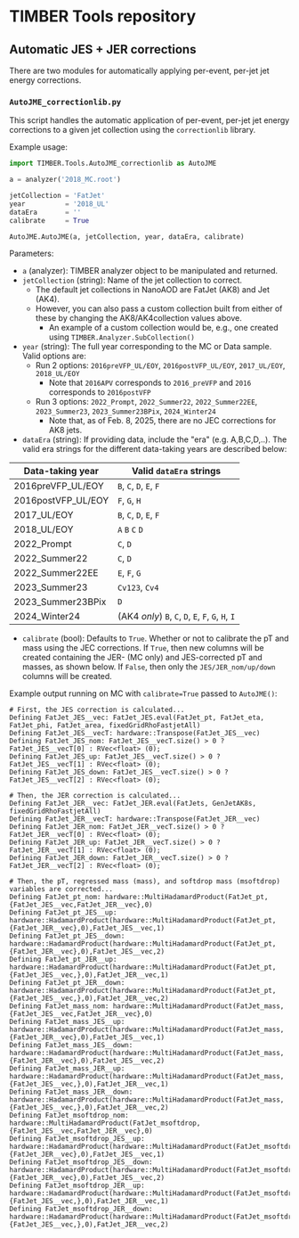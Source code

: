 # TIMBER Tools repository

## Automatic JES + JER corrections

There are two modules for automatically applying per-event, per-jet jet energy corrections.

### `AutoJME_correctionlib.py`

This script handles the automatic application of per-event, per-jet jet energy corrections to a given jet collection using the `correctionlib` library. 

Example usage:
```python
import TIMBER.Tools.AutoJME_correctionlib as AutoJME

a = analyzer('2018_MC.root')

jetCollection = 'FatJet'
year          = '2018_UL'
dataEra       = ''
calibrate     = True

AutoJME.AutoJME(a, jetCollection, year, dataEra, calibrate)
```

Parameters:

* `a` (analyzer): TIMBER analyzer object to be manipulated and returned.
* `jetCollection` (string): Name of the jet collection to correct.
    * The default jet collections in NanoAOD are FatJet (AK8) and Jet (AK4).
    * However, you can also pass a custom collection built from either of these by changing the AK8/AK4collection values above.
        * An example of a custom collection would be, e.g., one created using `TIMBER.Analyzer.SubCollection()`
* `year` (string): The full year corresponding to the MC or Data sample. Valid options are:
    * Run 2 options: `2016preVFP_UL/EOY`, `2016postVFP_UL/EOY`, `2017_UL/EOY`, `2018_UL/EOY`
        * Note that `2016APV` corresponds to `2016_preVFP` and `2016` corresponds to `2016postVFP`
    * Run 3 options: `2022_Prompt`, `2022_Summer22`, `2022_Summer22EE`, `2023_Summer23`, `2023_Summer23BPix`, `2024_Winter24`
        * Note that, as of Feb. 8, 2025, there are no JEC corrections for AK8 jets.
* `dataEra` (string): If providing data, include the "era" (e.g. A,B,C,D,..). The valid era strings for the different data-taking years are described below:

| Data-taking year   | Valid `dataEra` strings                             |
|--------------------|-----------------------------------------------------|
| 2016preVFP_UL/EOY  | `B`, `C`, `D`, `E`, `F`                             |
| 2016postVFP_UL/EOY | `F`, `G`, `H`                                       |
| 2017_UL/EOY        | `B`, `C`, `D`, `E`, `F`                             |
| 2018_UL/EOY        | `A` `B` `C` `D`                                     |
| 2022_Prompt        | `C`, `D`                                            |
| 2022_Summer22      | `C`, `D`                                            |
| 2022_Summer22EE    | `E`, `F`, `G`                                       |
| 2023_Summer23      | `Cv123`, `Cv4`                                      |
| 2023_Summer23BPix  | `D`                                                 |
| 2024_Winter24      | (AK4 _only_) `B`, `C`, `D`, `E`, `F`, `G`, `H`, `I` |

* `calibrate` (bool): Defaults to `True`. Whether or not to calibrate the pT and mass using the JEC corrections. If `True`, then new columns will be created containing the JER- (MC only) and JES-corrected pT and masses, as shown below. If `False`, then only the `JES/JER_nom/up/down` columns will be created.

Example output running on MC with `calibrate=True` passed to `AutoJME()`:
```
# First, the JES correction is calculated...
Defining FatJet_JES__vec: FatJet_JES.eval(FatJet_pt, FatJet_eta, FatJet_phi, FatJet_area, fixedGridRhoFastjetAll)
Defining FatJet_JES__vecT: hardware::Transpose(FatJet_JES__vec)
Defining FatJet_JES_nom: FatJet_JES__vecT.size() > 0 ? FatJet_JES__vecT[0] : RVec<float> (0);
Defining FatJet_JES_up: FatJet_JES__vecT.size() > 0 ? FatJet_JES__vecT[1] : RVec<float> (0);
Defining FatJet_JES_down: FatJet_JES__vecT.size() > 0 ? FatJet_JES__vecT[2] : RVec<float> (0);

# Then, the JER correction is calculated...
Defining FatJet_JER__vec: FatJet_JER.eval(FatJets, GenJetAK8s, fixedGridRhoFastjetAll)
Defining FatJet_JER__vecT: hardware::Transpose(FatJet_JER__vec)
Defining FatJet_JER_nom: FatJet_JER__vecT.size() > 0 ? FatJet_JER__vecT[0] : RVec<float> (0);
Defining FatJet_JER_up: FatJet_JER__vecT.size() > 0 ? FatJet_JER__vecT[1] : RVec<float> (0);
Defining FatJet_JER_down: FatJet_JER__vecT.size() > 0 ? FatJet_JER__vecT[2] : RVec<float> (0);

# Then, the pT, regressed mass (mass), and softdrop mass (msoftdrop) variables are corrected...
Defining FatJet_pt_nom: hardware::MultiHadamardProduct(FatJet_pt,{FatJet_JES__vec,FatJet_JER__vec},0)
Defining FatJet_pt_JES__up: hardware::HadamardProduct(hardware::MultiHadamardProduct(FatJet_pt,{FatJet_JER__vec},0),FatJet_JES__vec,1)
Defining FatJet_pt_JES__down: hardware::HadamardProduct(hardware::MultiHadamardProduct(FatJet_pt,{FatJet_JER__vec},0),FatJet_JES__vec,2)
Defining FatJet_pt_JER__up: hardware::HadamardProduct(hardware::MultiHadamardProduct(FatJet_pt,{FatJet_JES__vec,},0),FatJet_JER__vec,1)
Defining FatJet_pt_JER__down: hardware::HadamardProduct(hardware::MultiHadamardProduct(FatJet_pt,{FatJet_JES__vec,},0),FatJet_JER__vec,2)
Defining FatJet_mass_nom: hardware::MultiHadamardProduct(FatJet_mass,{FatJet_JES__vec,FatJet_JER__vec},0)
Defining FatJet_mass_JES__up: hardware::HadamardProduct(hardware::MultiHadamardProduct(FatJet_mass,{FatJet_JER__vec},0),FatJet_JES__vec,1)
Defining FatJet_mass_JES__down: hardware::HadamardProduct(hardware::MultiHadamardProduct(FatJet_mass,{FatJet_JER__vec},0),FatJet_JES__vec,2)
Defining FatJet_mass_JER__up: hardware::HadamardProduct(hardware::MultiHadamardProduct(FatJet_mass,{FatJet_JES__vec,},0),FatJet_JER__vec,1)
Defining FatJet_mass_JER__down: hardware::HadamardProduct(hardware::MultiHadamardProduct(FatJet_mass,{FatJet_JES__vec,},0),FatJet_JER__vec,2)
Defining FatJet_msoftdrop_nom: hardware::MultiHadamardProduct(FatJet_msoftdrop,{FatJet_JES__vec,FatJet_JER__vec},0)
Defining FatJet_msoftdrop_JES__up: hardware::HadamardProduct(hardware::MultiHadamardProduct(FatJet_msoftdrop,{FatJet_JER__vec},0),FatJet_JES__vec,1)
Defining FatJet_msoftdrop_JES__down: hardware::HadamardProduct(hardware::MultiHadamardProduct(FatJet_msoftdrop,{FatJet_JER__vec},0),FatJet_JES__vec,2)
Defining FatJet_msoftdrop_JER__up: hardware::HadamardProduct(hardware::MultiHadamardProduct(FatJet_msoftdrop,{FatJet_JES__vec,},0),FatJet_JER__vec,1)
Defining FatJet_msoftdrop_JER__down: hardware::HadamardProduct(hardware::MultiHadamardProduct(FatJet_msoftdrop,{FatJet_JES__vec,},0),FatJet_JER__vec,2)
```
